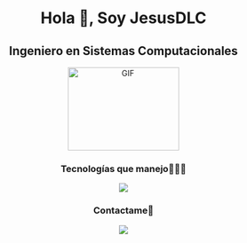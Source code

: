 <h1 align="center">Hola 👋, Soy JesusDLC </h1> 
<h2 align="center">Ingeniero en Sistemas Computacionales</h2>

<div align="center">
 <img align="center" height="150" width="200" alt="GIF" src="https://media.giphy.com/media/SWoSkN6DxTszqIKEqv/giphy.gif">
</div>


<h3 align="center">Tecnologías que manejo👨🏻‍💻</h3>

<!--tech stack icons-->
<div align="center">
  <a target="_blank" href="https://skillicons.dev">
    <img src="https://skillicons.dev/icons?i=java,spring,hibernate,gradle,maven,html,css,js,ts,angular,postgresql,mysql,redis,git,github,postman,md,linux,vscode,idea&perline=10" />
  </a>
</div>

<h3 align="center">Contactame🤝</h2>
<div align="center">
<a target="_blank" href="https://www.linkedin.com/in/jesusdlcode">
  <a href="https://skillicons.dev">
    <img src="https://skillicons.dev/icons?i=linkedin&perline=9" />
  </a>
</a>
</div>
